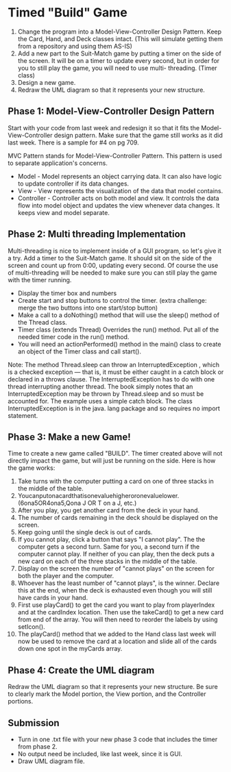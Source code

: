 # Timed "Build" Game

1. Change the program into a Model-View-Controller Design Pattern. Keep the Card, Hand, and Deck classes intact. (This
   will simulate getting them from a repository and using them AS-IS)
2. Add a new part to the Suit-Match game by putting a timer on the side of the screen. It will be on a timer to update
   every second, but in order for you to still play the game, you will need to use multi- threading. (Timer class)
3. Design a new game.
4. Redraw the UML diagram so that it represents your new structure.

## Phase 1: Model-View-Controller Design Pattern

Start with your code from last week and redesign it so that it fits the Model-View-Controller design pattern. Make sure
that the game still works as it did last week. There is a sample for #4 on pg 709.

MVC Pattern stands for Model-View-Controller Pattern. This pattern is used to separate application's concerns.

- Model - Model represents an object carrying data. It can also have logic to update controller if its data changes.
- View - View represents the visualization of the data that model contains.
- Controller - Controller acts on both model and view. It controls the data flow into model object and updates the view
  whenever data changes. It keeps view and model separate.

## Phase 2: Multi threading Implementation

Multi-threading is nice to implement inside of a GUI program, so let's give it a try. Add a timer to the Suit-Match
game. It should sit on the side of the screen and count up from 0:00, updating every second. Of course the use of
multi-threading will be needed to make sure you can still play the game with the timer running.

- Display the timer box and numbers
- Create start and stop buttons to control the timer. (extra challenge: merge the two buttons into one start/stop
  button)
- Make a call to a doNothing() method that will use the sleep() method of the Thread class.
- Timer class (extends Thread) Overrides the run() method. Put all of the needed timer code in the run() method.
- You will need an actionPerformed() method in the main() class to create an object of the Timer class and call start().

Note: The method Thread.sleep can throw an InterruptedException , which is a checked exception — that is, it must be
either caught in a catch block or declared in a throws clause. The InterruptedException has to do with one thread
interrupting another thread. The book simply notes that an InterruptedException may be thrown by Thread.sleep and so
must be accounted for. The example uses a simple catch block. The class InterruptedException is in the java. lang
package and so requires no import statement.

## Phase 3: Make a new Game!

Time to create a new game called "BUILD". The timer created above will not directly impact the game, but will just be
running on the side. Here is how the game works:

1. Take turns with the computer putting a card on one of three stacks in the middle of the table.
2. Youcanputonacardthatisonevaluehigheroronevaluelower. (6ona5OR4ona5,Qona J OR T on a J, etc.)
3. After you play, you get another card from the deck in your hand.
4. The number of cards remaining in the deck should be displayed on the screen.
5. Keep going until the single deck is out of cards.
6. If you cannot play, click a button that says "I cannot play". The the computer gets a second turn. Same for you, a
   second turn if the computer cannot play. If neither of you can play, then the deck puts a new card on each of the
   three stacks in the middle of the table.
7. Display on the screen the number of "cannot plays" on the screen for both the player and the computer.
8. Whoever has the least number of "cannot plays", is the winner. Declare this at the end, when the deck is exhausted
   even though you will still have cards in your hand.
9. First use playCard() to get the card you want to play from playerIndex and at the cardIndex location. Then use the
   takeCard() to get a new card from end of the array. You will then need to reorder the labels by using setIcon().
10. The playCard() method that we added to the Hand class last week will now be used to remove the card at a location
    and slide all of the cards down one spot in the myCards array.

## Phase 4: Create the UML diagram

Redraw the UML diagram so that it represents your new structure. Be sure to clearly mark the Model portion, the View
portion, and the Controller portions.

## Submission

- Turn in one .txt file with your new phase 3 code that includes the timer from phase 2.
- No output need be included, like last week, since it is GUI.
- Draw UML diagram file.